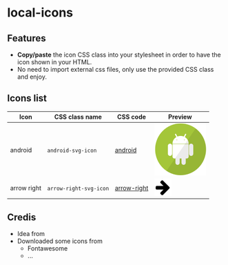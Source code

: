 # local-icons
## Features
- **Copy/paste** the icon CSS class into your stylesheet in order to have the icon shown in your HTML.
- No need to import external css files, only use the provided CSS class and enjoy.

## Icons list

| Icon    | CSS class name | CSS code | Preview |
|---------|----------------|----------|----------|
| android | `android-svg-icon`      |    [android](https://github.com/Dellos7/local-icons/blob/master/android/android.css)      | ![Android icon](https://raw.githubusercontent.com/Dellos7/local-icons/master/android/android.svg?sanitize=true) |
| arrow right | `arrow-right-svg-icon`      |    [arrow-right](https://github.com/Dellos7/local-icons/blob/master/android/android.css)      | ![Arrow right icon](https://raw.githubusercontent.com/Dellos7/local-icons/master/arrow-right/arrow-right.png?sanitize=true) |
## Credis

- Idea from
- Downloaded some icons from
    - Fontawesome
    - ...